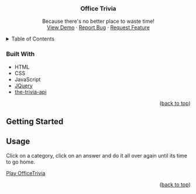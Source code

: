<br />
<div align="center">
  <h3 align="center">Office Trivia</h3>

  <p align="center">
    Because there's no better place to waste time!
    <br />
    <a href="https://mosi-rivera.github.io/OfficeTrivia/">View Demo</a>
    ·
    <a href="https://github.com/Mosi-Rivera/OfficeTrivia/issues">Report Bug</a>
    ·
    <a href="https://github.com/Mosi-Rivera/OfficeTrivia/issues">Request Feature</a>
  </p>
</div>



<!-- TABLE OF CONTENTS -->
<details>
  <summary>Table of Contents</summary>
  <ol>
    <li><a href="#built-with">Built With</a></li>
    <li><a href="#usage">Usage</a></li>
  </ol>
</details>

### Built With

* HTML
* CSS
* JavaScript
* [JQuery](https://jquery.com)
* [the-trivia-api](https://the-trivia-api.com/)

<p align="right">(<a href="#top">back to top</a>)</p>



<!-- GETTING STARTED -->
## Getting Started



<!-- USAGE EXAMPLES -->
## Usage

Click on a category, click on an answer and do it all over again until its time to go home.

<a href="https://mosi-rivera.github.io/OfficeTrivia/">Play OfficeTrivia</a>

<p align="right">(<a href="#top">back to top</a>)</p>